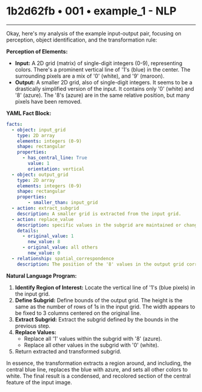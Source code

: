 # 1b2d62fb • 001 • example_1 - NLP

---
Okay, here's my analysis of the example input-output pair, focusing on perception, object identification, and the transformation rule:

**Perception of Elements:**

*   **Input:** A 2D grid (matrix) of single-digit integers (0-9), representing colors. There's a prominent vertical line of '1's (blue) in the center. The surrounding pixels are a mix of '0' (white), and '9' (maroon).
*   **Output:** A smaller 2D grid, also of single-digit integers. It seems to be a drastically simplified version of the input. It contains only '0' (white) and '8' (azure). The '8's (azure) are in the same relative position, but many pixels have been removed.

**YAML Fact Block:**



```yaml
facts:
  - object: input_grid
    type: 2D array
    elements: integers (0-9)
    shape: rectangular
    properties:
      - has_central_line: True
        value: 1
        orientation: vertical
  - object: output_grid
    type: 2D array
    elements: integers (0-9)
    shape: rectangular
    properties:
        - smaller_than: input_grid
  - action: extract_subgrid
    description: A smaller grid is extracted from the input grid.
  - action: replace_value
    description: specific values in the subgrid are maintained or changed, the rest are set to 0
    details:
      - original_value: 1
        new_value: 8
      - original_value: all others
        new_value: 0
  - relationship: spatial_correspondence
    description: The position of the '8' values in the output grid corresponds to a scaled-down section of the original positions of '1' in the input grid.

```



**Natural Language Program:**

1.  **Identify Region of Interest:** Locate the vertical line of '1's (blue pixels) in the input grid.
2.  **Define Subgrid:** Define bounds of the output grid. The height is the same as the number of rows of 1s in the input grid. The width appears to be fixed to 3 columns centered on the original line.
3.  **Extract Subgrid:** Extract the subgrid defined by the bounds in the previous step.
4.  **Replace Values:**
    *   Replace all '1' values within the subgrid with '8' (azure).
    *   Replace all other values in the subgrid with '0' (white).
5.   Return extracted and transformed subgrid.

In essence, the transformation extracts a region around, and including, the central blue line, replaces the blue with azure, and sets all other colors to white. The final result is a condensed, and recolored section of the central feature of the input image.

